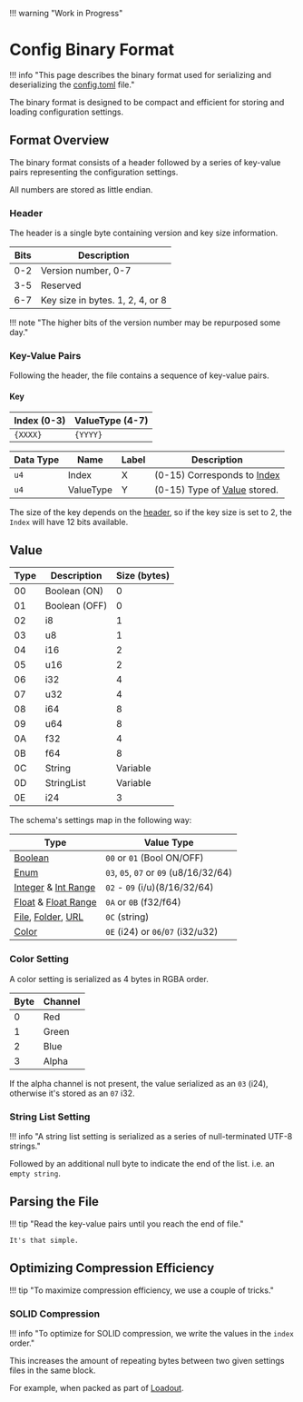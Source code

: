 !!! warning "Work in Progress"

# Config Binary Format

!!! info "This page describes the binary format used for serializing and deserializing the [config.toml][config-schema] file."

The binary format is designed to be compact and efficient for storing and loading configuration settings.

## Format Overview

The binary format consists of a header followed by a series of key-value pairs representing the
configuration settings.

All numbers are stored as little endian.

### Header

The header is a single byte containing version and key size information.

| Bits | Description                      |
| ---- | -------------------------------- |
| 0-2  | Version number, 0-7              |
| 3-5  | Reserved                         |
| 6-7  | Key size in bytes. 1, 2, 4, or 8 |

!!! note "The higher bits of the version number may be repurposed some day."

### Key-Value Pairs

Following the header, the file contains a sequence of key-value pairs.

#### Key

| Index (0-3) | ValueType (4-7) |
| ----------- | --------------- |
| `{XXXX}`    | `{YYYY}`        |

| Data Type | Name      | Label | Description                           |
| --------- | --------- | ----- | ------------------------------------- |
| `u4`      | Index     | X     | (0-15) Corresponds to [Index][config-schema] |
| `u4`      | ValueType | Y     | (0-15) Type of [Value](#value) stored.       |

The size of the key depends on the [header](#header), so if the key size is set to 2, the `Index`
will have 12 bits available.

## Value

| Type | Description   | Size (bytes) |
| ---- | ------------- | ------------ |
| 00   | Boolean (ON)  | 0            |
| 01   | Boolean (OFF) | 0            |
| 02   | i8            | 1            |
| 03   | u8            | 1            |
| 04   | i16           | 2            |
| 05   | u16           | 2            |
| 06   | i32           | 4            |
| 07   | u32           | 4            |
| 08   | i64           | 8            |
| 09   | u64           | 8            |
| 0A   | f32           | 4            |
| 0B   | f64           | 8            |
| 0C   | String        | Variable     |
| 0D   | StringList    | Variable     |
| 0E   | i24           | 3            |

The schema's settings map in the following way:

| Type                                                               | Value Type                             |
| ------------------------------------------------------------------ | -------------------------------------- |
| [Boolean][setting-bool]                                            | `00` or `01` (Bool ON/OFF)             |
| [Enum][setting-enum]                                               | `03`, `05`, `07` or `09` (u8/16/32/64) |
| [Integer][setting-int] & [Int Range][setting-int-range]            | `02` - `09` (i/u)(8/16/32/64)          |
| [Float][setting-float] & [Float Range][setting-float-range]        | `0A` or `0B` (f32/f64)                 |
| [File][setting-file], [Folder][setting-folder], [URL][setting-url] | `0C` (string)                          |
| [Color][setting-color]                                             | `0E` (i24) or `06`/`07` (i32/u32)      |

### Color Setting

A color setting is serialized as 4 bytes in RGBA order.

| Byte | Channel |
| ---- | ------- |
| 0    | Red     |
| 1    | Green   |
| 2    | Blue    |
| 3    | Alpha   |

If the alpha channel is not present, the value serialized as an `03` (i24), otherwise it's stored
as an `07` i32.

### String List Setting

!!! info "A string list setting is serialized as a series of null-terminated UTF-8 strings."

Followed by an additional null byte to indicate the end of the list. i.e. an `empty string`.

## Parsing the File

!!! tip "Read the key-value pairs until you reach the end of file."

    It's that simple.

## Optimizing Compression Efficiency

!!! tip "To maximize compression efficiency, we use a couple of tricks."

### SOLID Compression

!!! info "To optimize for SOLID compression, we write the values in the `index` order."

This increases the amount of repeating bytes between two given settings files in the same block.

For example, when packed as part of [Loadout][loadout].

[loadout]: ../../Server/Storage/Loadouts/About.md
[packagemetadatabin]: About.md#package-references
[config-schema]: ./Config-Schema.md
[setting-bool]: ./Config-Schema.md#boolean-setting
[setting-int]: ./Config-Schema.md#integer-setting
[setting-int-range]: ./Config-Schema.md#integer-range-setting
[setting-enum]: ./Config-Schema.md#choice-enum-setting
[setting-float]: ./Config-Schema.md#float-setting
[setting-float-range]: ./Config-Schema.md#float-range-setting
[setting-file]: ./Config-Schema.md#file-setting
[setting-folder]: ./Config-Schema.md#folder-setting
[setting-url]: ./Config-Schema.md#url-setting
[setting-color]: ./Config-Schema.md#color-setting